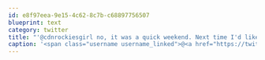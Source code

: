 ```yaml
---
id: e8f97eea-9e15-4c62-8c7b-c68897756507
blueprint: text
category: twitter
title: "'@cdnrockiesgirl no, it was a quick weekend. Next time I'd like to go to peyto. Any other trips this summer?"
caption: '<span class="username username_linked">@<a href="https://twitter.com/cdnrockiesgirl" title="Sarah">cdnrockiesgirl</a></span> no, it was a quick weekend. Next time I''d like to go to peyto. Any other trips this summer?'
---
```


